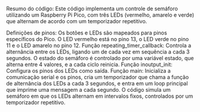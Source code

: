 Resumo do código:
Este código implementa um controle de semáforo utilizando um Raspberry Pi Pico, com três LEDs (vermelho, amarelo e verde) que alternam de acordo com um temporizador repetitivo.

Definições de pinos: Os botões e LEDs são mapeados para pinos específicos do Pico. O LED vermelho está no pino 13, o LED verde no pino 11 e o LED amarelo no pino 12.
Função repeating_timer_callback: Controla a alternância entre os LEDs, ligando um de cada vez em sequência a cada 3 segundos. O estado do semáforo é controlado por uma variável estado, que alterna entre 4 valores, e a cada ciclo reinicia.
Função inoutput_init: Configura os pinos dos LEDs como saída.
Função main: Inicializa a comunicação serial e os pinos, cria um temporizador que chama a função de alternância dos LEDs a cada 3 segundos, e entra em um loop principal que imprime uma mensagem a cada segundo.
O código simula um semáforo em que os LEDs alternam em intervalos fixos, controlados por um temporizador repetitivo.
